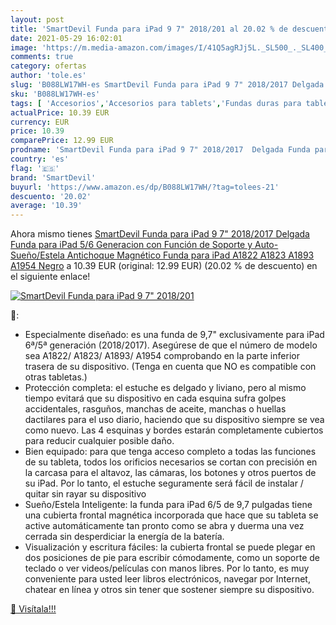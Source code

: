 ```yaml
---
layout: post
title: 'SmartDevil Funda para iPad 9 7" 2018/201 al 20.02 % de descuento'
date: 2021-05-29 16:02:01
image: 'https://m.media-amazon.com/images/I/41Q5agRJj5L._SL500_._SL400_.jpg'
comments: true
category: ofertas
author: 'tole.es'
slug: 'B088LW17WH-es SmartDevil Funda para iPad 9 7" 2018/2017 Delgada Funda...'
sku: 'B088LW17WH-es'
tags: [ 'Accesorios','Accesorios para tablets','Fundas duras para tablets','Fundas para tablets','Informática','ipad','smartdevil', ]
actualPrice: 10.39 EUR
currency: EUR
price: 10.39
comparePrice: 12.99 EUR
prodname: 'SmartDevil Funda para iPad 9 7" 2018/2017  Delgada Funda para iPad 5/6 Generacion con Función de Soporte y Auto-Sueño/Estela  Antichoque Magnético Funda para iPad A1822 A1823 A1893 A1954  Negro'
country: 'es'
flag: '🇪🇸'
brand: 'SmartDevil'
buyurl: 'https://www.amazon.es/dp/B088LW17WH/?tag=tolees-21'
descuento: '20.02'
average: '10.39'
---
```


Ahora mismo tienes [SmartDevil Funda para iPad 9 7" 2018/2017  Delgada Funda para iPad 5/6 Generacion con Función de Soporte y Auto-Sueño/Estela  Antichoque Magnético Funda para iPad A1822 A1823 A1893 A1954  Negro](https://www.amazon.es/dp/B088LW17WH/?tag=tolees-21) a 10.39 EUR (original: 12.99 EUR) (20.02 %  de descuento) en el siguiente enlace!

[![SmartDevil Funda para iPad 9 7" 2018/201](https://m.media-amazon.com/images/I/41Q5agRJj5L._SL500_._SL400_.jpg)](https://www.amazon.es/dp/B088LW17WH/?tag=tolees-21)

🔎:

- Especialmente diseñado: es una funda de 9,7" exclusivamente para iPad 6ª/5ª generación (2018/2017). Asegúrese de que el número de modelo sea A1822/ A1823/ A1893/ A1954 comprobando en la parte inferior trasera de su dispositivo. (Tenga en cuenta que NO es compatible con otras tabletas.)
- Protección completa: el estuche es delgado y liviano, pero al mismo tiempo evitará que su dispositivo en cada esquina sufra golpes accidentales, rasguños, manchas de aceite, manchas o huellas dactilares para el uso diario, haciendo que su dispositivo siempre se vea como nuevo. Las 4 esquinas y bordes estarán completamente cubiertos para reducir cualquier posible daño.
- Bien equipado: para que tenga acceso completo a todas las funciones de su tableta, todos los orificios necesarios se cortan con precisión en la carcasa para el altavoz, las cámaras, los botones y otros puertos de su iPad. Por lo tanto, el estuche seguramente será fácil de instalar / quitar sin rayar su dispositivo
- Sueño/Estela Inteligente: la funda para iPad 6/5 de 9,7 pulgadas tiene una cubierta frontal magnética incorporada que hace que su tableta se active automáticamente tan pronto como se abra y duerma una vez cerrada sin desperdiciar la energía de la batería.
- Visualización y escritura fáciles: la cubierta frontal se puede plegar en dos posiciones de pie para escribir cómodamente, como un soporte de teclado o ver videos/películas con manos libres. Por lo tanto, es muy conveniente para usted leer libros electrónicos, navegar por Internet, chatear en línea y otros sin tener que sostener siempre su dispositivo.

[🛒 Visítala!!!](https://www.amazon.es/dp/B088LW17WH/?tag=tolees-21)
